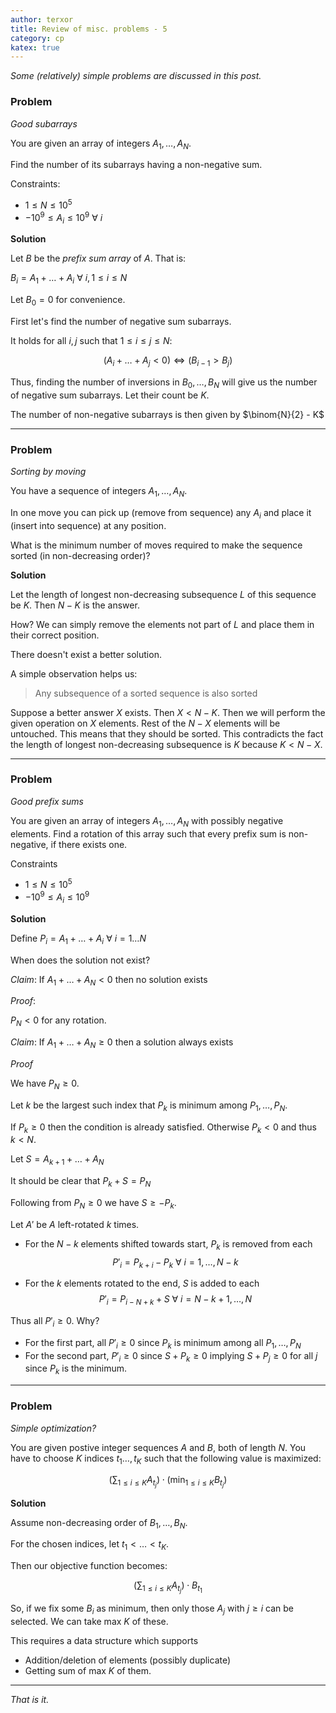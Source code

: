 ```yaml
---
author: terxor
title: Review of misc. problems - 5
category: cp
katex: true
---
```


*Some (relatively) simple problems are discussed in this post.*

### Problem 

*Good subarrays*

You are given an array of integers $A_1,\ldots,A_N$.

Find the number of its subarrays having a non-negative sum.

Constraints:
- $1 \le N \le 10^5$
- $-10^9 \le A_i \le 10^9$ $\forall$ $i$

**Solution**

Let $B$ be the *prefix sum array* of $A$. That is:

$B_i = A_1 + \ldots + A_i$ $\forall$ $i, 1 \le i \le N$

Let $B_0 = 0$ for convenience.

First let's find the number of negative sum subarrays.

It holds for all $i, j$ such that $1 \le i \le j \le N$:

$$
(A_i + \ldots + A_j < 0) \Leftrightarrow (B_{i-1} > B_j)
$$

Thus, finding the number of inversions in $B_0, \ldots, B_N$ will
give us the number of negative sum subarrays. Let their
count be $K$.

The number of non-negative subarrays is then given by
$\binom{N}{2} - K$

***

### Problem

*Sorting by moving*

You have a sequence of integers $A_1,\ldots,A_N$.

In one move you can pick up (remove from sequence) any $A_i$
and place it (insert into sequence) at any position.

What is the minimum number of moves required to make the sequence
sorted (in non-decreasing order)?

**Solution**

Let the length of longest non-decreasing subsequence $L$ of 
this sequence be $K$. Then $N - K$ is the answer.

How? We can simply remove the elements not part of $L$ and place
them in their correct position.

There doesn't exist a better solution.

A simple observation helps us:
> Any subsequence of a sorted
  sequence is also sorted

Suppose a better answer $X$ exists. Then $X < N - K$.
Then we will perform the given operation on $X$ elements. Rest
of the $N-X$ elements will be untouched. This means that
they should be sorted. This contradicts the fact the length
of longest non-decreasing subsequence is $K$ because
$K < N - X$.

***

### Problem

*Good prefix sums*

You are given an array of integers $A_1,\ldots,A_N$ with possibly
negative elements. Find a rotation of this array such that every
prefix sum is non-negative, if there exists one.

Constraints
- $1 \le N \le 10^5$
- $-10^9 \le A_i \le 10^9$

**Solution**

Define $P_i = A_1 + \ldots + A_i$ $\forall$ $i = 1 \ldots N$

When does the solution not exist?

*Claim*: If $A_1 + \ldots + A_N < 0$ then no solution exists

*Proof*:

$P_N < 0$ for any rotation.

*Claim*: If $A_1 + \ldots + A_N \ge 0$ then a solution always exists

*Proof*

We have $P_N \ge 0$. 

Let $k$ be the largest such index that $P_k$ is minimum among $P_1,\ldots,P_N$.

If $P_k \ge 0$ then the condition is already satisfied.
Otherwise $P_k < 0$ and thus $k < N$.

Let $S = A_{k+1} + \ldots + A_N$

It should be clear that $P_k + S = P_N$

Following from $P_N \ge 0$ we have $S \ge -P_k$.

Let $A'$ be $A$ left-rotated $k$ times.
- For the $N-k$ elements shifted towards start, $P_k$ is removed from each
$$
P'_i = P_{k + i} - P_k \ \forall\ i = 1,\ldots,N-k
$$

- For the $k$ elements rotated to the end, $S$ is added to each
$$
P'_i = P_{i - N + k} + S \ \forall\ i = N-k+1,\ldots,N
$$

Thus all $P'_i \ge 0$. Why?
- For the first part, all $P'_i \ge 0$ since $P_k$ is minimum among all $P_1,\ldots,P_N$
- For the second part, $P'_i \ge 0$ since $S + P_k \ge 0$ implying $S + P_j \ge 0$ for all $j$
  since $P_k$ is the minimum.

***

### Problem

*Simple optimization?*

You are given postive integer sequences $A$ and $B$, both of length $N$.
You have to choose $K$ indices $t_1\ldots,t_K$ such that the following
value is maximized:

$$
\left(\sum_{1 \le i \le K}{A_{t_j}}\right)
\cdot
\left(\min_{1 \le i \le K}{B_{t_j}}\right)
$$

**Solution**

Assume non-decreasing order of $B_1,\ldots,B_N$.

For the chosen indices, let $t_1 < \ldots < t_K$.

Then our objective function becomes:

$$
\left(\sum_{1 \le i \le K}{A_{t_j}}\right)
\cdot
B_{t_1}
$$

So, if we fix some $B_i$ as minimum, then only those $A_j$ with
$j \ge i$ can be selected. We can take max $K$ of these.

This requires a data structure which supports 
- Addition/deletion of elements (possibly duplicate)
- Getting sum of max $K$ of them.

***

*That is it.*
